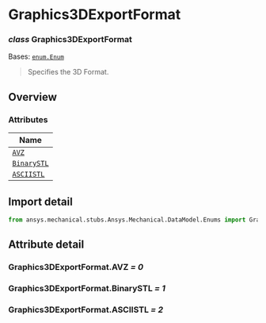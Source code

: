 # Graphics3DExportFormat

<a id="Graphics3DExportFormat"></a>

### *class* Graphics3DExportFormat

Bases: [`enum.Enum`](https://docs.python.org/3/library/enum.html#enum.Enum)

> Specifies the 3D Format.

> <!-- !! processed by numpydoc !! -->

<a id="overview"></a>

## Overview

### Attributes

| Name |
| -------------------------------------------------- |
| [`AVZ`](#Graphics3DExportFormat.AVZ) |
| [`BinarySTL`](#Graphics3DExportFormat.BinarySTL) |
| [`ASCIISTL`](#Graphics3DExportFormat.ASCIISTL) |

<a id="import-detail"></a>

## Import detail

```python
from ansys.mechanical.stubs.Ansys.Mechanical.DataModel.Enums import Graphics3DExportFormat
```

<a id="attribute-detail"></a>

## Attribute detail

<a id="Graphics3DExportFormat.AVZ"></a>

### Graphics3DExportFormat.AVZ *= 0*

<a id="Graphics3DExportFormat.BinarySTL"></a>

### Graphics3DExportFormat.BinarySTL *= 1*

<a id="Graphics3DExportFormat.ASCIISTL"></a>

### Graphics3DExportFormat.ASCIISTL *= 2*
